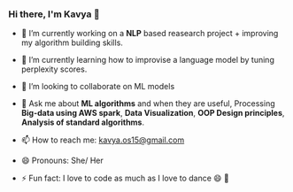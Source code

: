 ### Hi there, I'm Kavya 👋

- 🔭 I’m currently working on a **NLP** based reasearch project + improving my algorithm building skills.
- 🌱 I’m currently learning how to improvise a language model by tuning perplexity scores.
- 👯 I’m looking to collaborate on ML models

- 💬 Ask me about **ML algorithms** and when they are useful, Processing **Big-data using AWS spark**, **Data Visualization**, **OOP Design principles**, **Analysis of standard algorithms**.
- 📫 How to reach me: kavya.os15@gmail.com
- 😄 Pronouns: She/ Her
- ⚡ Fun fact: I love to code as much as I love to dance 😄 💃
